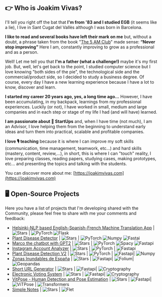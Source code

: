 ## 👉 Who is Joakim Vivas?

I'll tell you right off the bat that **I'm from '83 and I studied EGB** (it seems like a lie), I live in Sant Cugat del Vallès although I was born in Barcelona.

**I like to read and several books have left their mark on me** but, without a doubt, a phrase taken from the book "[The 5 AM Club](https://amzn.to/2GdFhYk)" made sense: **“Never stop improving”** Here I am, constantly improving to grow as a professional and as a person.

Well! Let me tell you that **I'm a father (what a challenge!)** maybe it's my first job. But, well, let's get back to the point, I studied computer science but I love knowing "both sides of the pie", the technological side and the commercial/product side, so I decided to study a business degree. Of course, every day I have a new learning experience because I have a lot to know, discover and learn.

**I started my career 20 years ago, yes, a long time ago...** However, I have been accumulating, in my backpack, learnings from my professional experiences. Luckily (or not), I have worked in small, medium and large companies and in each step or stage of my life I had (and will have) learned.

**I am passionate about 🚀 StartUps** and, when I have time (not much), I am an Advisor, I love helping them from the beginning to understand early ideas and turn them into practical, scalable and profitable companies.

**I love 🎙️ teaching** because it is where I can improve my soft skills (communication, time management, teamwork, etc...) and hard skills (mastery, content, review,...), in short, this is where I can "touch" reality, I love preparing classes, reading papers, studying cases, making prototypes, etc... and presenting the topics and talking with the students.

You can discover more about me: [https://joakimvivas.com](https://joakimvivas.com)

## 🖥️ Open-Source Projects

Here you have a list of projects that I'm developing shared with the Community, please feel free to share with me your comments and feedback:

- [Helsinki-NLP based English-Spanish-French Machine Translation App](https://github.com/joakimvivas/machine-translation-service) | <img alt="Stars" src="https://img.shields.io/github/stars/joakimvivas/machine-translation-service?style=flat-square&labelColor=black"/> | ![PyTorch](https://img.shields.io/badge/PyTorch-black?style=flat-square&logo=pytorch) ![Flask](https://img.shields.io/badge/Flask-000000?style=flat-square&logo=flask)
- [Plant Disease Detector](https://github.com/joakimvivas/plant-disease-detector) | <img alt="Stars" src="https://img.shields.io/github/stars/joakimvivas/plant-disease-detector?style=flat-square&labelColor=black"/> | ![PyTorch](https://img.shields.io/badge/PyTorch-black?style=flat-square&logo=pytorch) ![Numpy](https://img.shields.io/badge/Numpy-000000?style=flat-square&logo=numpy) ![Fastai](https://img.shields.io/badge/Fastai-000000?style=flat-square&logo=fastai)
- [Marco the chatbot with GPT2](https://github.com/joakimvivas/marco-bot) | <img alt="Stars" src="https://img.shields.io/github/stars/joakimvivas/marco-bot?style=flat-square&labelColor=black"/> | ![PyTorch](https://img.shields.io/badge/PyTorch-black?style=flat-square&logo=pytorch) ![Spacy](https://img.shields.io/badge/Spacy-000000?style=flat-square&logo=spacy) ![Fastapi](https://img.shields.io/badge/Fastapi-000000?style=flat-square&logo=Fastapi)
- [Instagram Account Analyzer](https://github.com/joakimvivas/instagram-analyzer) | <img alt="Stars" src="https://img.shields.io/github/stars/joakimvivas/instagram-analyzer?style=flat-square&labelColor=black"/> | ![PyTorch](https://img.shields.io/badge/PyTorch-black?style=flat-square&logo=pytorch) | ![Fastapi](https://img.shields.io/badge/Fastapi-000000?style=flat-square&logo=Fastapi)
- [Plant Disease Detection V2](https://github.com/joakimvivas/plant-disease-detection-v2) | <img alt="Stars" src="https://img.shields.io/github/stars/joakimvivas/plant-disease-detection-v2?style=flat-square&labelColor=black"/> | ![PyTorch](https://img.shields.io/badge/PyTorch-black?style=flat-square&logo=pytorch) | ![Fastapi](https://img.shields.io/badge/Fastapi-000000?style=flat-square&logo=fastapi)| ![Numpy](https://img.shields.io/badge/Numpy-000000?style=flat-square&logo=numpy)
- [Zonas Inundables de España](https://github.com/joakimvivas/zonas-Inundables-espana) | <img alt="Stars" src="https://img.shields.io/github/stars/joakimvivas/zonas-Inundables-espana?style=flat-square&labelColor=black"/> | ![Fastapi](https://img.shields.io/badge/Fastapi-000000?style=flat-square&logo=fastapi)| ![Folium](https://img.shields.io/badge/Folium-black?style=flat-square&logo=folium)| ![Geopandas](https://img.shields.io/badge/Geopandas-black?style=flat-square&logo=geopandas)
- [Short URL Generator](https://github.com/joakimvivas/short-urls) | <img alt="Stars" src="https://img.shields.io/github/stars/joakimvivas/short-urls?style=flat-square&labelColor=black"/> | ![Fastapi](https://img.shields.io/badge/Fastapi-000000?style=flat-square&logo=Fastapi)| ![Cryptography](https://img.shields.io/badge/Cryptography-000000?style=flat-square&logo=cryptography)
- [Electronic Voting System](https://github.com/joakimvivas/electronic-voting-system) | <img alt="Stars" src="https://img.shields.io/github/stars/joakimvivas/electronic-voting-system?style=flat-square&labelColor=black"/> | ![Fastapi](https://img.shields.io/badge/Fastapi-000000?style=flat-square&logo=Fastapi)| ![Cryptography](https://img.shields.io/badge/Cryptography-000000?style=flat-square&logo=cryptography)
- [VitPose - Human Detection and Pose Estimation](https://github.com/joakimvivas/vitpose-human-pose-estimation) | <img alt="Stars" src="https://img.shields.io/github/stars/joakimvivas/vitpose-human-pose-estimation?style=flat-square&labelColor=black"/> | ![Fastapi](https://img.shields.io/badge/Fastapi-000000?style=flat-square&logo=Fastapi)| ![ViTPose](https://img.shields.io/badge/ViTPose-000000?style=flat-square&logo=ViTPose) | ![Transformers](https://img.shields.io/badge/transformers-000000?style=flat-square&logo=transformers)
- [Simple Notes](https://github.com/joakimvivas/simple-notes) | <img alt="Stars" src="https://img.shields.io/github/stars/joakimvivas/simple-notes?style=flat-square&labelColor=black"/> | ![Flet](https://img.shields.io/badge/Flet-000000?style=flat-square&logo=Flet)
